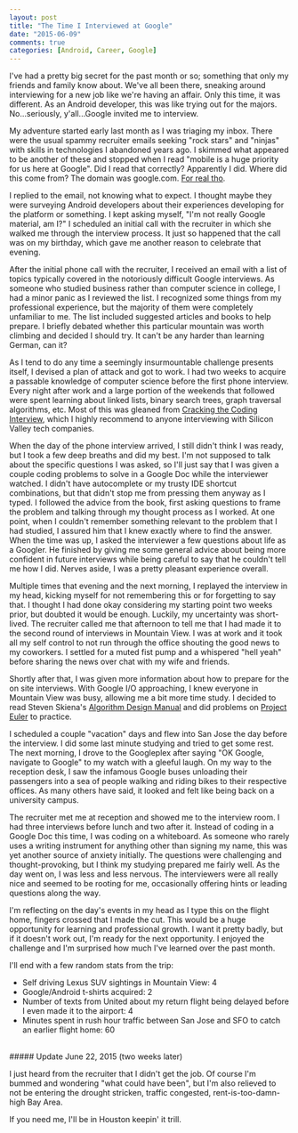 ```yaml
---
layout: post
title: "The Time I Interviewed at Google"
date: "2015-06-09"
comments: true
categories: [Android, Career, Google]
---
```


I've had a pretty big secret for the past month or so; something that only my friends and family know about. We've all been there, sneaking around interviewing for a new job like we're having an affair. Only this time, it was different. As an Android developer, this was like trying out for the majors. No...seriously, y'all...Google invited me to interview.

My adventure started early last month as I was triaging my inbox. There were the usual spammy recruiter emails seeking "rock stars" and "ninjas" with skills in technologies I abandoned years ago. I skimmed what appeared to be another of these and stopped when I read "mobile is a huge priority for us here at Google". Did I read that correctly? Apparently I did. Where did this come from? The domain was google.com. [For real tho](http://cdn.meme.am/instances/500x/54979149.jpg).

I replied to the email, not knowing what to expect. I thought maybe they were surveying Android developers about their experiences developing for the platform or something. I kept asking myself, "I'm not really Google material, am I?" I scheduled an initial call with the recruiter in which she walked me through the interview process. It just so happened that the call was on my birthday, which gave me another reason to celebrate that evening.

After the initial phone call with the recruiter, I received an email with a list of topics typically covered in the notoriously difficult Google interviews. As someone who studied business rather than computer science in college, I had a minor panic as I reviewed the list. I recognized some things from my professional experience, but the majority of them were completely unfamiliar to me. The list included suggested articles and books to help prepare. I briefly debated whether this particular mountain was worth climbing and decided I should try. It can't be any harder than learning German, can it?

As I tend to do any time a seemingly insurmountable challenge presents itself, I devised a plan of attack and got to work. I had two weeks to acquire a passable knowledge of computer science before the first phone interview. Every night after work and a large portion of the weekends that followed were spent learning about linked lists, binary search trees, graph traversal algorithms, etc. Most of this was gleaned from [Cracking the Coding Interview](http://www.amazon.com/gp/product/098478280X/ref=as_li_qf_sp_asin_il_tl?ie=UTF8&camp=1789&creative=9325&creativeASIN=098478280X&linkCode=as2&tag=slacod-20&linkId=MT4O5MQNLGYMEZPY), which I highly recommend to anyone interviewing with Silicon Valley tech companies.

When the day of the phone interview arrived, I still didn't think I was ready, but I took a few deep breaths and did my best. I'm not supposed to talk about the specific questions I was asked, so I'll just say that I was given a couple coding problems to solve in a Google Doc while the interviewer watched. I didn't have autocomplete or my trusty IDE shortcut combinations, but that didn't stop me from pressing them anyway as I typed. I followed the advice from the book, first asking questions to frame the problem and talking through my thought process as I worked. At one point, when I couldn't remember something relevant to the problem that I had studied, I assured him that I knew exactly where to find the answer. When the time was up, I asked the interviewer a few questions about life as a Googler. He finished by giving me some general advice about being more confident in future interviews while being careful to say that he couldn't tell me how I did. Nerves aside, I was a pretty pleasant experience overall.

Multiple times that evening and the next morning, I replayed the interview in my head, kicking myself for not remembering this or for forgetting to say that. I thought I had done okay considering my starting point two weeks prior, but doubted it would be enough. Luckily, my uncertainty was short-lived. The recruiter called me that afternoon to tell me that I had made it to the second round of interviews in Mountain View. I was at work and it took all my self control to not run through the office shouting the good news to my coworkers. I settled for a muted fist pump and a whispered "hell yeah" before sharing the news over chat with my wife and friends.

Shortly after that, I was given more information about how to prepare for the on site interviews. With Google I/O approaching, I knew everyone in Mountain View was busy, allowing me a bit more time study. I decided to read Steven Skiena's [Algorithm Design Manual](http://www.amazon.com/gp/product/1849967202/ref=as_li_qf_sp_asin_il_tl?ie=UTF8&camp=1789&creative=9325&creativeASIN=1849967202&linkCode=as2&tag=slacod-20&linkId=Z76TCB3NM7TPLXP5) and did problems on [Project Euler](http://projecteuler.net) to practice.

I scheduled a couple "vacation" days and flew into San Jose the day before the interview. I did some last minute studying and tried to get some rest. The next morning, I drove to the Googleplex after saying "OK Google, navigate to Google" to my watch with a gleeful laugh. On my way to the reception desk, I saw the infamous Google buses unloading their passengers into a sea of people walking and riding bikes to their respective offices. As many others have said, it looked and felt like being back on a university campus.

The recruiter met me at reception and showed me to the interview room. I had three interviews before lunch and two after it. Instead of coding in a Google Doc this time, I was coding on a whiteboard. As someone who rarely uses a writing instrument for anything other than signing my name, this was yet another source of anxiety initially. The questions were challenging and thought-provoking, but I think my studying prepared me fairly well. As the day went on, I was less and less nervous. The interviewers were all really nice and seemed to be rooting for me, occasionally offering hints or leading questions along the way.

I'm reflecting on the day's events in my head as I type this on the flight home, fingers crossed that I made the cut. This would be a huge opportunity for learning and professional growth. I want it pretty badly, but if it doesn't work out, I'm ready for the next opportunity. I enjoyed the challenge and I'm surprised how much I've learned over the past month.

I'll end with a few random stats from the trip:

- Self driving Lexus SUV sightings in Mountain View: 4
- Google/Android t-shirts acquired: 2
- Number of texts from United about my return flight being delayed before I even made it to the airport: 4
- Minutes spent in rush hour traffic between San Jose and SFO to catch an earlier flight home: 60

<br/>
##### Update June 22, 2015 (two weeks later)

I just heard from the recruiter that I didn't get the job. Of course I'm bummed and wondering "what could have been", but I'm also relieved to not be entering the drought stricken, traffic congested, rent-is-too-damn-high Bay Area.

If you need me, I'll be in Houston keepin' it trill.